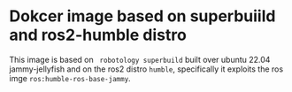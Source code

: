 # Dokcer image based on superbuiild and ros2-humble distro

This image is based on ` robotology superbuild` built over ubuntu 22.04 jammy-jellyfish and on the ros2 distro `humble`, specifically it exploits the ros imge `ros:humble-ros-base-jammy`.
